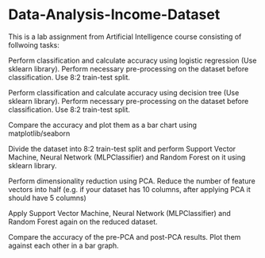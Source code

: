 # Data-Analysis-Income-Dataset
This is a lab assignment from Artificial Intelligence course consisting of follwoing tasks:

Perform classification and calculate accuracy using logistic regression (Use sklearn library). Perform necessary pre-processing on the dataset before classification. Use 8:2 train-test split.

Perform classification and calculate accuracy using decision tree (Use sklearn library). Perform necessary pre-processing on the dataset before classification. Use 8:2 train-test split.

Compare the accuracy and plot them as a bar chart using matplotlib/seaborn

Divide the dataset into 8:2 train-test split and perform Support Vector Machine, Neural Network (MLPClassifier) and Random Forest on it using sklearn library. 

Perform dimensionality reduction using PCA. Reduce the number of feature vectors into half (e.g. if your dataset has 10 columns, after applying PCA it should have 5 columns)

Apply Support Vector Machine, Neural Network (MLPClassifier) and Random Forest again on the reduced dataset.

Compare the accuracy of the pre-PCA and post-PCA results. Plot them against each other in a bar graph.
